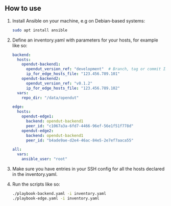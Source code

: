 ## How to use

1. Install Ansible on your machine, e.g on Debian-based systems:
   ```sh
   sudo apt install ansible
   ```

2. Define an inventory.yaml with parameters for your hosts, for example like so:
    ```yaml
    backend:
      hosts:
        opendut-backend1:
          opendut_version_ref: "development"  # Branch, tag or commit ID
          ip_for_edge_hosts_file: "123.456.789.101"
        opendut-backend2:
          opendut_version_ref: "v0.1.2"
          ip_for_edge_hosts_file: "123.456.789.102"
      vars:
        repo_dir: "/data/opendut"

    edge:
      hosts:
        opendut-edge1:
          backend: opendut-backend1
          peer_id: "c1067a3a-6fd7-4466-96ef-56e1f51f778d"
        opendut-edge2:
          backend: opendut-backend1
          peer_id: "b4ade9ae-d2e4-46ac-84e5-2e7ef7aaca55"

    all:
      vars:
        ansible_user: "root"
    ```

3. Make sure you have entries in your SSH config for all the hosts declared in the inventory.yaml.

4. Run the scripts like so:
   ```sh
   ./playbook-backend.yaml -i inventory.yaml
   ./playbook-edge.yaml -i inventory.yaml
   ```
